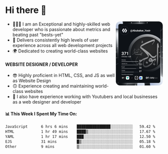 <link rel="stylesheet" href="./main.css">

# Hi there 👋
<a href="https://app.daily.dev/Abubakar_Yasir"><img src="https://github.com/AbubakarYasir/AbubakarYasir/blob/main/devcard.svg" align="right" width="150" alt="Abubakar Yasir's Dev Card"/></a>

- 👨🏻‍💻 I am an Exceptional and highly-skilled web developer who is passionate about metrics and beating past "bests-yet"
- 👤 Delivers consistently high levels of user experience across all web development projects
- 🌍 Dedicated to creating world-class websites

#### WEBSITE DESIGNER / DEVELOPER

- 😎 Highly proficient in HTML, CSS, and JS
as well as Website Design
- 🙃 Experience creating and maintaining world-class websites
- 💼 I also have experience working with Youtubers and local businesses as a web designer and developer

#### 📊 This Week I Spent My Time On:
<!--START_SECTION:waka-->

```text
JavaScript      6 hrs 6 mins    ███████████████░░░░░░░░░░   59.42 %
HTML            1 hr 49 mins    ████▒░░░░░░░░░░░░░░░░░░░░   17.67 %
YAML            1 hr 17 mins    ███░░░░░░░░░░░░░░░░░░░░░░   12.50 %
EJS             31 mins         █▒░░░░░░░░░░░░░░░░░░░░░░░   05.18 %
Other           9 mins          ▒░░░░░░░░░░░░░░░░░░░░░░░░   01.60 %
```

<!--END_SECTION:waka-->


\
&nbsp;
\
&nbsp;
\
&nbsp;
\
&nbsp;

